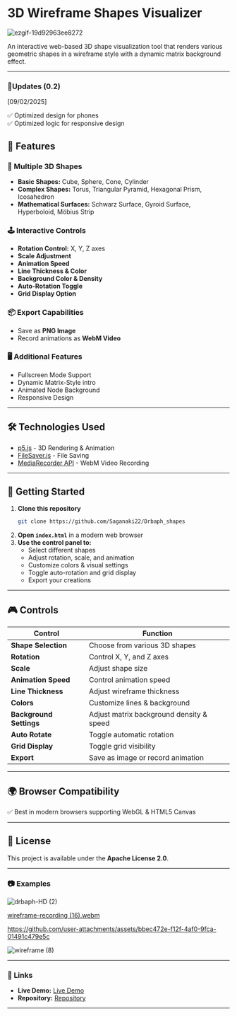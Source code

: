 # 3D Wireframe Shapes Visualizer

![ezgif-19d92963ee8272](https://github.com/user-attachments/assets/660b35b2-88aa-4c1f-afa7-688863965406)

An interactive web-based 3D shape visualization tool that renders various geometric shapes in a wireframe style with a dynamic matrix background effect.

---

### 📝Updates (0.2)
[09/02/2025] <br>

✅ Optimized design for phones<br>
✅ Optimized logic for responsive design<be>
<br>
<be>

## 🚀 Features

### 🎨 Multiple 3D Shapes
- **Basic Shapes:** Cube, Sphere, Cone, Cylinder
- **Complex Shapes:** Torus, Triangular Pyramid, Hexagonal Prism, Icosahedron
- **Mathematical Surfaces:** Schwarz Surface, Gyroid Surface, Hyperboloid, Möbius Strip

### 🕹️ Interactive Controls
- **Rotation Control:** X, Y, Z axes
- **Scale Adjustment**
- **Animation Speed**
- **Line Thickness & Color**
- **Background Color & Density**
- **Auto-Rotation Toggle**
- **Grid Display Option**

### 📦 Export Capabilities
- Save as **PNG Image**
- Record animations as **WebM Video**

### 🖥️ Additional Features
- Fullscreen Mode Support
- Dynamic Matrix-Style intro
- Animated Node Background
- Responsive Design

---

## 🛠️ Technologies Used

- [p5.js](https://p5js.org/) - 3D Rendering & Animation
- [FileSaver.js](https://github.com/eligrey/FileSaver.js/) - File Saving
- [MediaRecorder API](https://developer.mozilla.org/en-US/docs/Web/API/MediaRecorder) - WebM Video Recording

---

## 🔧 Getting Started

1. **Clone this repository**
   ```sh
   git clone https://github.com/Saganaki22/Drbaph_shapes
   ```
2. **Open `index.html`** in a modern web browser
3. **Use the control panel to:**
   - Select different shapes
   - Adjust rotation, scale, and animation
   - Customize colors & visual settings
   - Toggle auto-rotation and grid display
   - Export your creations

---

## 🎮 Controls

| **Control**            | **Function** |
|------------------------|-------------|
| **Shape Selection**    | Choose from various 3D shapes |
| **Rotation**           | Control X, Y, and Z axes |
| **Scale**              | Adjust shape size |
| **Animation Speed**    | Control animation speed |
| **Line Thickness**     | Adjust wireframe thickness |
| **Colors**             | Customize lines & background |
| **Background Settings**| Adjust matrix background density & speed |
| **Auto Rotate**        | Toggle automatic rotation |
| **Grid Display**       | Toggle grid visibility |
| **Export**             | Save as image or record animation |

---

## 🌍 Browser Compatibility

✅ Best in modern browsers supporting WebGL & HTML5 Canvas

---

## 📜 License

This project is available under the **Apache License 2.0**.

---

### 📷 Examples

![drbaph-HD (2)](https://github.com/user-attachments/assets/14ae3a11-7636-40a0-99a4-a57bb412bf4c)

[wireframe-recording (16).webm](https://github.com/user-attachments/assets/2f5a9ef9-4d4f-430d-9a99-4ce3d506884b)

https://github.com/user-attachments/assets/bbec472e-f12f-4af0-9fca-01491c479e5c

![wireframe (8)](https://github.com/user-attachments/assets/046e29aa-aa06-4763-a905-70b1d18553e4)

---

### 🔗 Links
- **Live Demo:** [Live Demo](https://saganaki22.github.io/Drbaph_shapes/)
- **Repository:** [Repository](https://github.com/Saganaki22/Drbaph_shapes)

---

